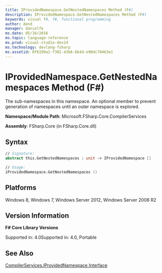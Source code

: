 ```yaml
---
title: IProvidedNamespace.GetNestedNamespaces Method (F#)
description: IProvidedNamespace.GetNestedNamespaces Method (F#)
keywords: visual f#, f#, functional programming
author: dend
manager: danielfe
ms.date: 05/16/2016
ms.topic: language-reference
ms.prod: visual-studio-dev14
ms.technology: devlang-fsharp
ms.assetid: 0f6199a1-f301-43b6-b64d-e90dc70463e1 
---
```


# IProvidedNamespace.GetNestedNamespaces Method (F#)

The sub-namespaces in this namespace. An optional member to prevent generation of namespaces until an outer namespace is explored.

**Namespace/Module Path**: Microsoft.FSharp.Core.CompilerServices

**Assembly**: FSharp.Core (in FSharp.Core.dll)


## Syntax

```fsharp
// Signature:
abstract this.GetNestedNamespaces : unit -> IProvidedNamespace []

// Usage:
iProvidedNamespace.GetNestedNamespaces ()
```

## Platforms
Windows 8, Windows 7, Windows Server 2012, Windows Server 2008 R2


## Version Information
**F# Core Library Versions**

Supported in: 4.0Supported in: 4.0, Portable

## See Also
[CompilerServices.IProvidedNamespace Interface](CompilerServices.IProvidedNamespace-Interface-%5BFSharp%5D.md)